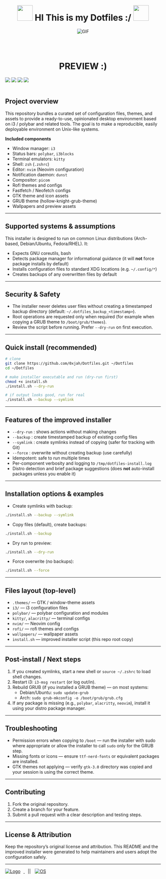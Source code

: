 <h1 align="center">
      <img src="preview/shigure-ui-dance.gif" width="50">
    HI This is my Dotfiles :/
      <img src="preview/nagatoro-laughing.gif" width="50">
  </h1>
<p align="center">
  <img align="center" src="preview/hugs.gif" alt="GIF" />
  
</p>
  <br>
  <br>
  <h1 align="center">PREVIEW :)</h1>
  <img src="preview/first">
  <img src="preview/second">
  <img src="preview/third">
  <img src='preview/Showcase.gif'>
 <br>
  <br>

## Project overview

This repository bundles a curated set of configuration files, themes, and assets to provide a ready-to-use, opinionated desktop environment based on i3 / polybar and related tools. The goal is to make a reproducible, easily deployable environment on Unix-like systems.

**Included components**
- Window manager: `i3`
- Status bars: `polybar`, `i3blocks`
- Terminal emulators: `kitty`
- Shell: `zsh` (`.zshrc`)
- Editor: `nvim` (Neovim configuration)
- Notification daemon: `dunst`
- Compositor: `picom`
- Rofi themes and configs
- Fastfetch / Neofetch configs
- GTK theme and icon assets
- GRUB theme (hollow-knight-grub-theme)
- Wallpapers and preview assets

---

## Supported systems & assumptions

This installer is designed to run on common Linux distributions (Arch-based, Debian/Ubuntu, Fedora/RHEL). It:
- Expects GNU coreutils, bash
- Detects package manager for informational guidance (it will **not** force package installs by default)
- Installs configuration files to standard XDG locations (e.g. `~/.config/*`)
- Creates backups of any overwritten files by default

---

## Security & Safety

- The installer never deletes user files without creating a timestamped backup directory (default: `~/.dotfiles_backup_<timestamp>`).
- Root operations are requested only when required (for example when copying a GRUB theme to `/boot/grub/themes`).
- Review the script before running. Prefer `--dry-run` on first execution.

---

## Quick install (recommended)

```bash
# clone
git clone https://github.com/0xjah/Dotfiles.git ~/Dotfiles
cd ~/Dotfiles

# make installer executable and run (dry-run first)
chmod +x install.sh
./install.sh --dry-run

# if output looks good, run for real
./install.sh --backup --symlink
```

---

## Features of the improved installer

- `--dry-run` : shows actions without making changes
- `--backup`  : create timestamped backup of existing config files
- `--symlink` : create symlinks instead of copying (safer for tracking with Git)
- `--force`   : overwrite without creating backup (use carefully)
- Idempotent: safe to run multiple times
- Per-component verbosity and logging to `/tmp/dotfiles-install.log`
- Distro detection and brief package suggestions (does **not** auto-install packages unless you enable it)

---

## Installation options & examples

- Create symlinks with backup:
```bash
./install.sh --backup --symlink
```

- Copy files (default), create backups:
```bash
./install.sh --backup
```

- Dry run to preview:
```bash
./install.sh --dry-run
```

- Force overwrite (no backups):
```bash
./install.sh --force
```

---

## Files layout (top-level)

- `.themes/` — GTK / window-theme assets  
- `i3/` — i3 configuration files  
- `polybar/` — polybar configuration and modules  
- `kitty/`, `alacritty/` — terminal configs  
- `nvim/` — Neovim config  
- `rofi/` — rofi themes and configs  
- `wallpapers/` — wallpaper assets  
- `install.sh` — improved installer script (this repo root copy)

---

## Post-install / Next steps

1. If you created symlinks, start a new shell or `source ~/.zshrc` to load shell changes.
2. Restart i3: `i3-msg restart` (or log out/in).
3. Rebuild GRUB (if you installed a GRUB theme) — on most systems:
   - Debian/Ubuntu: `sudo update-grub`
   - Arch: `sudo grub-mkconfig -o /boot/grub/grub.cfg`
4. If any package is missing (e.g., `polybar`, `alacritty`, `neovim`), install it using your distro package manager.

---

## Troubleshooting

- Permission errors when copying to `/boot` — run the installer with sudo where appropriate or allow the installer to call `sudo` only for the GRUB step.
- Missing fonts or icons — ensure `ttf-nerd-fonts` or equivalent packages are installed.
- GTK themes not applying — verify `gtk-3.0` directory was copied and your session is using the correct theme.

---

## Contributing

1. Fork the original repository.
2. Create a branch for your feature.
3. Submit a pull request with a clear description and testing steps.

---

## License & Attribution

Keep the repository’s original license and attribution. This README and the improved installer were generated to help maintainers and users adopt the configuration safely.

---

  <a href="https://archlinux.org/" target="_blank">
    <img alt="Logo" title="Logo" src="/preview/logo.png" style="margin-right: 10px;" />
  </a>
  <span style="margin: 0 10px;">||</span>
  <a href="https://i3wm.org/" target="_blank">
    <img src="https://img.shields.io/static/v1?label=ARCH&message=I3&color=7393B3&labelColor=black" alt="OS" />
  </a>
</h1>
